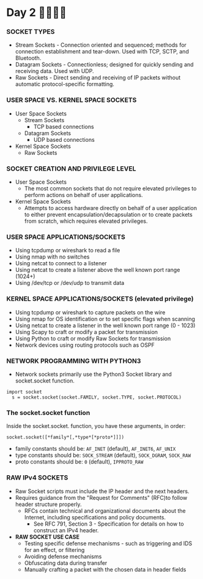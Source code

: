 # Day 2 💯💀😈😆

### SOCKET TYPES
- Stream Sockets - Connection oriented and sequenced; methods for connection establishment and tear-down. Used with TCP, SCTP, and Bluetooth.
- Datagram Sockets - Connectionless; designed for quickly sending and receiving data. Used with UDP.
- Raw Sockets - Direct sending and receiving of IP packets without automatic protocol-specific formatting.
### USER SPACE VS. KERNEL SPACE SOCKETS
- User Space Sockets
  - Stream Sockets
    - TCP based connections
  - Datagram Sockets
    - UDP based connections
- Kernel Space Sockets
  - Raw Sockets
### SOCKET CREATION AND PRIVILEGE LEVEL
- User Space Sockets
  - The most common sockets that do not require elevated privileges to perform actions on behalf of user applications.
- Kernel Space Sockets
  - Attempts to access hardware directly on behalf of a user application to either prevent encapsulation/decapsulation or to create packets from scratch, which requires elevated privileges.

### USER SPACE APPLICATIONS/SOCKETS
- Using tcpdump or wireshark to read a file
- Using nmap with no switches
- Using netcat to connect to a listener
- Using netcat to create a listener above the well known port range (1024+)
- Using /dev/tcp or /dev/udp to transmit data
### KERNEL SPACE APPLICATIONS/SOCKETS (elevated privilege)
- Using tcpdump or wireshark to capture packets on the wire
- Using nmap for OS identification or to set specific flags when scanning
- Using netcat to create a listener in the well known port range (0 - 1023)
- Using Scapy to craft or modify a packet for transmission
- Using Python to craft or modify Raw Sockets for transmission
- Network devices using routing protocols such as OSPF

### NETWORK PROGRAMMING WITH PYTHON3
 - Network sockets primarily use the Python3 Socket library and socket.socket function.
```
import socket
  s = socket.socket(socket.FAMILY, socket.TYPE, socket.PROTOCOL)
```  
### The socket.socket function 
Inside the socket.socket. function, you have these arguments, in order:
```
socket.socket([*family*[,*type*[*proto*]]])
```
- family constants should be: `AF_INET` (default), `AF_INET6`, `AF_UNIX`
- type constants should be: `SOCK_STREAM` (default), `SOCK_DGRAM`, `SOCK_RAW`
- proto constants should be: `0` (default), `IPPROTO_RAW`

### RAW IPv4 SOCKETS
- Raw Socket scripts must include the IP header and the next headers.
- Requires guidance from the "Request for Comments" (RFC)to follow header structure properly.
  - RFCs contain technical and organizational documents about the Internet, including specifications and policy documents.
    - See RFC 791, Section 3 - Specification for details on how to construct an IPv4 header. 
- **RAW SOCKET USE CASE**
  - Testing specific defense mechanisms - such as triggering and IDS for an effect, or filtering
  - Avoiding defense mechanisms
  - Obfuscating data during transfer
  - Manually crafting a packet with the chosen data in header fields



















